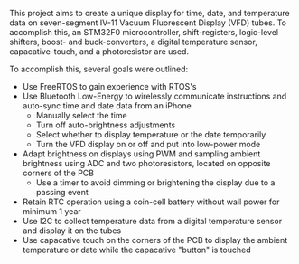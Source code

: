 This project aims to create a unique display for time, date, and temperature data on 
    seven-segment IV-11 Vacuum Fluorescent Display (VFD) tubes. To accomplish this, an STM32F0 
    microcontroller, shift-registers, logic-level shifters, boost- and buck-converters, a digital 
    temperature sensor, capacative-touch, and a photoresistor are used. 
    
To accomplish this, several goals were outlined:
- Use FreeRTOS to gain experience with RTOS's
- Use Bluetooth Low-Energy to wirelessly communicate instructions and auto-sync time and
    date data from an iPhone
    - Manually select the time
    - Turn off auto-brightness adjustments
    - Select whether to display temperature or the date temporarily
    - Turn the VFD display on or off and put into low-power mode
- Adapt brightness on displays using PWM and sampling ambient brightness using 
            ADC and two photoresistors, located on opposite corners of the PCB
    - Use a timer to avoid dimming or brightening the display due to a passing event
- Retain RTC operation using a coin-cell battery without wall power for minimum 1 year
- Use I2C to collect temperature data from a digital temperature sensor and display it 
            on the tubes
- Use capacative touch on the corners of the PCB to display the ambient temperature or 
            date while the capacative "button" is touched